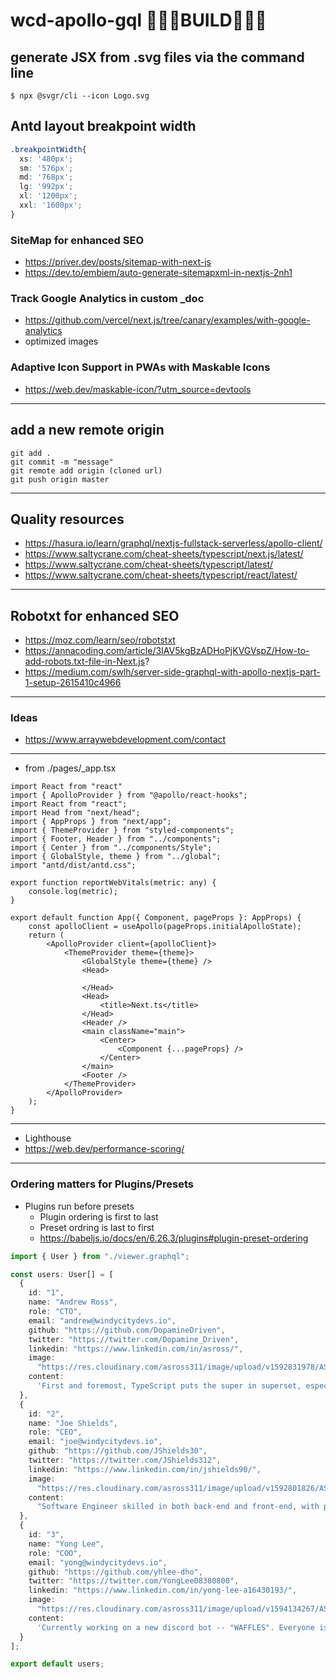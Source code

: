 # wcd-apollo-gql 🐜🐜🐜BUILD🐜🐜🐜

## generate JSX from .svg files via the command line
```git
$ npx @svgr/cli --icon Logo.svg
```

## Antd layout breakpoint width
```css
.breakpointWidth{
  xs: '480px';
  sm: '576px';
  md: '768px';
  lg: '992px';
  xl: '1200px';
  xxl: '1600px';
}
```

### SiteMap for enhanced SEO
- https://priver.dev/posts/sitemap-with-next-js
- https://dev.to/embiem/auto-generate-sitemapxml-in-nextjs-2nh1

### Track Google Analytics in custom _doc
- https://github.com/vercel/next.js/tree/canary/examples/with-google-analytics
- optimized images

### Adaptive Icon Support in PWAs with Maskable Icons
- https://web.dev/maskable-icon/?utm_source=devtools
---
## add a new remote origin
```git
git add .
git commit -m "message"
git remote add origin (cloned url)
git push origin master
```
---
## Quality resources
- https://hasura.io/learn/graphql/nextjs-fullstack-serverless/apollo-client/
- https://www.saltycrane.com/cheat-sheets/typescript/next.js/latest/
- https://www.saltycrane.com/cheat-sheets/typescript/latest/
- https://www.saltycrane.com/cheat-sheets/typescript/react/latest/

---
## Robotxt for enhanced SEO
- https://moz.com/learn/seo/robotstxt
- https://annacoding.com/article/3IAV5kgBzADHoPjKVGVspZ/How-to-add-robots.txt-file-in-Next.js?
- https://medium.com/swlh/server-side-graphql-with-apollo-nextjs-part-1-setup-2615410c4966

---
### Ideas
- https://www.arraywebdevelopment.com/contact
---
- from ./pages/_app.tsx
```tsx
import React from "react"
import { ApolloProvider } from "@apollo/react-hooks";
import React from "react";
import Head from "next/head";
import { AppProps } from "next/app";
import { ThemeProvider } from "styled-components";
import { Footer, Header } from "../components";
import { Center } from "../components/Style";
import { GlobalStyle, theme } from "../global";
import "antd/dist/antd.css";

export function reportWebVitals(metric: any) {
	console.log(metric);
}

export default function App({ Component, pageProps }: AppProps) {
	const apolloClient = useApollo(pageProps.initialApolloState);
	return (
		<ApolloProvider client={apolloClient}>
			<ThemeProvider theme={theme}>
				<GlobalStyle theme={theme} />
				<Head>
					 
				</Head>
				<Head>
					<title>Next.ts</title>
				</Head>
				<Header />
				<main className="main">
					<Center>
						<Component {...pageProps} />
					</Center>
				</main>
				<Footer />
			</ThemeProvider>
		</ApolloProvider>
	);
}

```
---
- Lighthouse
- https://web.dev/performance-scoring/
---
### Ordering matters for Plugins/Presets 
- Plugins run before presets 
	- Plugin ordering is first to last 
	- Preset ordring is last to first 
	- https://babeljs.io/docs/en/6.26.3/plugins#plugin-preset-ordering



```ts
import { User } from "./viewer.graphql";

const users: User[] = [
  {
    id: "1",
    name: "Andrew Ross",
    role: "CTO",
    email: "andrew@windycitydevs.io",
    github: "https://github.com/DopamineDriven",
    twitter: "https://twitter.com/Dopamine_Driven",
    linkedin: "https://www.linkedin.com/in/asross/",
    image:
      "https://res.cloudinary.com/asross311/image/upload/v1592831978/ASR_Assets/cropped-a_nqaem7.png",
    content:
      'First and foremost, TypeScript puts the super in superset, especially in a team environment. State management in React can be cumbersome, which is why I consider GraphQL and Apollo to be the dynamic duo. That said, Redux and Recoil each have their use-cases as well.</p>As far as primary prebuilts are concerened, the "Next.js" framework is top-notch. It removes the otherwise tedious process of manually configuring Webpack to support a server-side rendering app from the equation. It saves time, simplifies optimization, and delivers blazing fast performance to ultimately enhance end-user experience.</p> "The mechanic that would perfect his work must first sharpen his tools." - <em>Confucius</em></p><br />'
  },
  {
    id: "2",
    name: "Joe Shields",
    role: "CEO",
    email: "joe@windycitydevs.io",
    github: "https://github.com/JShields30",
    twitter: "https://twitter.com/JShields312",
    linkedin: "https://www.linkedin.com/in/jshields90/",
    image:
      "https://res.cloudinary.com/asross311/image/upload/v1592801826/ASR_Assets/Joe_vlnzpm.jpg",
    content:
      "Software Engineer skilled in both back-end and front-end, with particular interest in design and UX-UI experience. My career as a director of market research inspired me to pursue my true passion of creating web applications. I love being creative and unique, but I also appreciate the technical challenges of back-end development. When programming I follow structure and order, since this is essential when creating quality web applications. I enjoy debugging and critiquing small details, as well as optimizing applications. Working in a team setting is ideal, because more knowledge is obtained and retained between developers.</p>"
  },
  {
    id: "3",
    name: "Yong Lee",
    role: "COO",
    email: "yong@windycitydevs.io",
    github: "https://github.com/yhlee-dho",
    twitter: "https://twitter.com/YongLee08380800",
    linkedin: "https://www.linkedin.com/in/yong-lee-a16430193/",
    image:
      "https://res.cloudinary.com/asross311/image/upload/v1594134267/ASR_Assets/Ghengis_Yong_epwjh8.png",
    content:
      'Currently working on a new discord bot -- "WAFFLES". Everyone is going to want a piece of that syrupy, flaky, Yonglicious good-good.</p>'
  }
];

export default users;
	
```